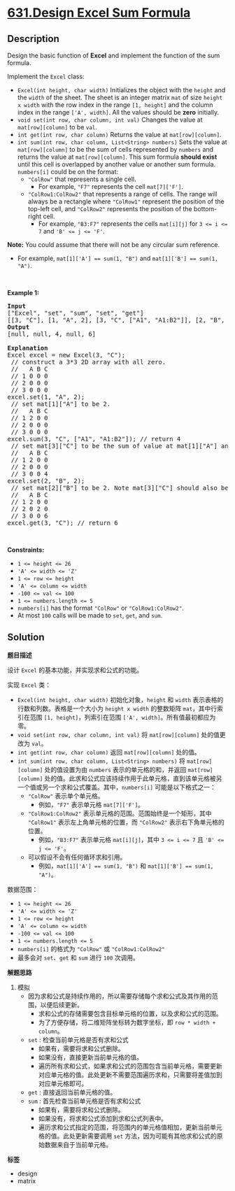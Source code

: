 # [631.Design Excel Sum Formula](https://leetcode.com/problems/design-excel-sum-formula/description/)

## Description

<p>Design the basic function of <strong>Excel</strong> and implement the function of the sum formula.</p>

<p>Implement the <code>Excel</code> class:</p>

<ul>
  <li><code>Excel(int height, char width)</code> Initializes the object with the <code>height</code> and the <code>width</code> of the sheet. The sheet is an integer matrix <code>mat</code> of size <code>height x width</code> with the row index in the range <code>[1, height]</code> and the column index in the range <code>[&#39;A&#39;, width]</code>. All the values should be <strong>zero</strong> initially.</li>
  <li><code>void set(int row, char column, int val)</code> Changes the value at <code>mat[row][column]</code> to be <code>val</code>.</li>
  <li><code>int get(int row, char column)</code> Returns the value at <code>mat[row][column]</code>.</li>
  <li><code>int sum(int row, char column, List&lt;String&gt; numbers)</code> Sets the value at <code>mat[row][column]</code> to be the sum of cells represented by <code>numbers</code> and returns the value at <code>mat[row][column]</code>. This sum formula <strong>should exist</strong> until this cell is overlapped by another value or another sum formula. <code>numbers[i]</code> could be on the format:
  <ul>
    <li><code>&quot;ColRow&quot;</code> that represents a single cell.
    <ul>
      <li>For example, <code>&quot;F7&quot;</code> represents the cell <code>mat[7][&#39;F&#39;]</code>.</li>
    </ul>
    </li>
    <li><code>&quot;ColRow1:ColRow2&quot;</code> that represents a range of cells. The range will always be a rectangle where <code>&quot;ColRow1&quot;</code> represent the position of the top-left cell, and <code>&quot;ColRow2&quot;</code> represents the position of the bottom-right cell.
    <ul>
      <li>For example, <code>&quot;B3:F7&quot;</code> represents the cells <code>mat[i][j]</code> for <code>3 &lt;= i &lt;= 7</code> and <code>&#39;B&#39; &lt;= j &lt;= &#39;F&#39;</code>.</li>
    </ul>
    </li>
  </ul>
  </li>
</ul>

<p><strong>Note:</strong> You could assume that there will not be any circular sum reference.</p>

<ul>
  <li>For example, <code>mat[1][&#39;A&#39;] == sum(1, &quot;B&quot;)</code> and <code>mat[1][&#39;B&#39;] == sum(1, &quot;A&quot;)</code>.</li>
</ul>

<p>&nbsp;</p>
<p><strong class="example">Example 1:</strong></p>

<pre>
<strong>Input</strong>
[&quot;Excel&quot;, &quot;set&quot;, &quot;sum&quot;, &quot;set&quot;, &quot;get&quot;]
[[3, &quot;C&quot;], [1, &quot;A&quot;, 2], [3, &quot;C&quot;, [&quot;A1&quot;, &quot;A1:B2&quot;]], [2, &quot;B&quot;, 2], [3, &quot;C&quot;]]
<strong>Output</strong>
[null, null, 4, null, 6]

<strong>Explanation</strong>
Excel excel = new Excel(3, &quot;C&quot;);
 // construct a 3*3 2D array with all zero.
 //   A B C
 // 1 0 0 0
 // 2 0 0 0
 // 3 0 0 0
excel.set(1, &quot;A&quot;, 2);
 // set mat[1][&quot;A&quot;] to be 2.
 //   A B C
 // 1 2 0 0
 // 2 0 0 0
 // 3 0 0 0
excel.sum(3, &quot;C&quot;, [&quot;A1&quot;, &quot;A1:B2&quot;]); // return 4
 // set mat[3][&quot;C&quot;] to be the sum of value at mat[1][&quot;A&quot;] and the values sum of the rectangle range whose top-left cell is mat[1][&quot;A&quot;] and bottom-right cell is mat[2][&quot;B&quot;].
 //   A B C
 // 1 2 0 0
 // 2 0 0 0
 // 3 0 0 4
excel.set(2, &quot;B&quot;, 2);
 // set mat[2][&quot;B&quot;] to be 2. Note mat[3][&quot;C&quot;] should also be changed.
 //   A B C
 // 1 2 0 0
 // 2 0 2 0
 // 3 0 0 6
excel.get(3, &quot;C&quot;); // return 6
</pre>

<p>&nbsp;</p>
<p><strong>Constraints:</strong></p>

<ul>
  <li><code>1 &lt;= height &lt;= 26</code></li>
  <li><code>&#39;A&#39; &lt;= width &lt;= &#39;Z&#39;</code></li>
  <li><code>1 &lt;= row &lt;= height</code></li>
  <li><code>&#39;A&#39; &lt;= column &lt;= width</code></li>
  <li><code>-100 &lt;= val &lt;= 100</code></li>
  <li><code>1 &lt;= numbers.length &lt;= 5</code></li>
  <li><code>numbers[i]</code> has the format <code>&quot;ColRow&quot;</code> or <code>&quot;ColRow1:ColRow2&quot;</code>.</li>
  <li>At most <code>100</code> calls will be made to <code>set</code>, <code>get</code>, and <code>sum</code>.</li>
</ul>

## Solution

**题目描述**

设计 `Excel` 的基本功能，并实现求和公式的功能。

实现 `Excel` 类：

- `Excel(int height, char width)` 初始化对象，`height` 和 `width` 表示表格的行数和列数。表格是一个大小为 `height x width` 的整数矩阵 `mat`，其中行索引在范围 `[1, height]`，列索引在范围 `['A', width]`。所有值最初都应为零。
- `void set(int row, char column, int val)` 将 `mat[row][column]` 处的值更改为 `val`。
- `int get(int row, char column)` 返回 `mat[row][column]` 处的值。
- `int sum(int row, char column, List<String> numbers)` 将 `mat[row][column]` 处的值设置为由 `numbers` 表示的单元格的和，并返回 `mat[row][column]` 处的值。此求和公式应该持续作用于此单元格，直到该单元格被另一个值或另一个求和公式覆盖。其中，`numbers[i]` 可能是以下格式之一：
  - `"ColRow"` 表示单个单元格。
    - 例如，`"F7"` 表示单元格 `mat[7]['F']`。
  - `"ColRow1:ColRow2"` 表示单元格的范围。范围始终是一个矩形，其中 `"ColRow1"` 表示左上角单元格的位置，而 `"ColRow2"` 表示右下角单元格的位置。
    - 例如，`"B3:F7"` 表示单元格 `mat[i][j]`，其中 `3 <= i <= 7` 且 `'B' <= j <= 'F'`。
  - 可以假设不会有任何循环求和引用。
    - 例如，`mat[1]['A'] == sum(1, "B")` 和 `mat[1]['B'] == sum(1, "A")`。

数据范围：

- `1 <= height <= 26`
- `'A' <= width <= 'Z'`
- `1 <= row <= height`
- `'A' <= column <= width`
- `-100 <= val <= 100`
- `1 <= numbers.length <= 5`
- `numbers[i]` 的格式为 `"ColRow"` 或 `"ColRow1:ColRow2"`
- 最多会对 `set`、`get` 和 `sum` 进行 `100` 次调用。

**解题思路**

1. 模拟
   - 因为求和公式是持续作用的，所以需要存储每个求和公式及其作用的范围，以便后续更新。
     - 求和公式的存储需要包含目标单元格的位置，以及求和公式的范围。
     - 为了方便存储，将二维矩阵坐标转为数字坐标，即 `row * width + column`。
   - `set` : 检查当前单元格是否有求和公式
     - 如果有，需要将求和公式删除。
     - 如果没有，直接更新当前单元格的值。
     - 遍历所有求和公式，如果求和公式的范围包含当前单元格，需要更新对应单元格的值。此处更新不需要范围遍历求和，只需要将差值加到对应单元格即可。
   - `get` : 直接返回当前单元格的值。
   - `sum` : 首先检查当前单元格是否有求和公式
     - 如果有，需要将求和公式删除。
     - 如果没有，将求和公式添加到求和公式列表中。
     - 遍历求和公式指定的范围，将范围内的单元格值相加，更新当前单元格的值。此处更新需要调用 `set` 方法，因为可能有其他求和公式的原始数据来自于当前单元格。

**标签**

- design
- matrix
